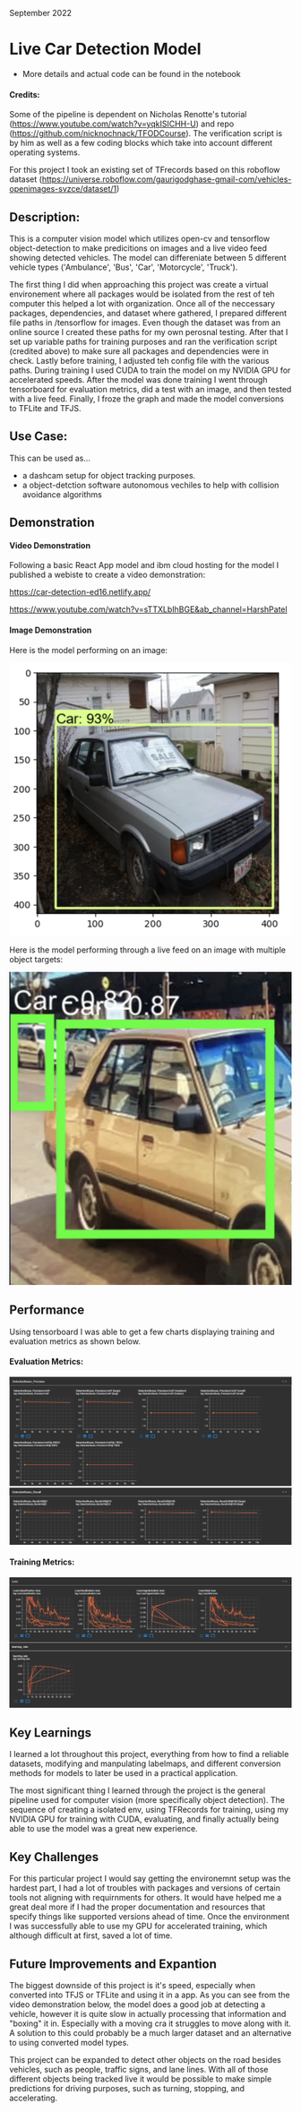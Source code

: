 September 2022

# Live Car Detection Model

* More details and actual code can be found in the notebook

#### Credits:

Some of the pipeline is dependent on Nicholas Renotte's tutorial (https://www.youtube.com/watch?v=yqkISICHH-U) and repo (https://github.com/nicknochnack/TFODCourse). The verification script is by him as well as a few coding blocks which take into account different operating systems.

For this project I took an existing set of TFrecords based on this roboflow dataset (https://universe.roboflow.com/gaurigodghase-gmail-com/vehicles-openimages-svzce/dataset/1)

## Description:

This is a computer vision model which utilizes open-cv and tensorflow object-detection to make predicitions on images and a live video feed showing detected vehicles. The model can differeniate between 5 different vehicle types ('Ambulance', 'Bus', 'Car', 'Motorcycle', 'Truck').

The first thing I did when approaching this project was create a virtual environement where all packages would be isolated from the rest of teh computer this helped a lot with organization. Once all of the neccessary packages, dependencies, and dataset where gathered, I prepared different file paths in /tensorflow for images. Even though the dataset was from an online source I created these paths for my own perosnal testing. After that I set up variable paths for training purposes and ran the verification script (credited above) to make sure all packages and dependencies were in check. Lastly before training, I adjusted teh config file with the various paths. During training I used CUDA to train the model on my NVIDIA GPU for accelerated speeds. After the model was done training I went through tensorboard for evaluation metrics, did a test with an image, and then tested with a live feed. Finally, I froze the graph and made the model conversions to TFLite and TFJS.

## Use Case:

This can be used as...

- a dashcam setup for object tracking purposes.
- a object-detction software autonomous vechiles to help with collision avoidance algorithms

## Demonstration

#### Video Demonstration

Following a basic React App model and ibm cloud hosting for the model I published a webiste to create a video demonstration:

https://car-detection-ed16.netlify.app/

https://www.youtube.com/watch?v=sTTXLbIhBGE&ab_channel=HarshPatel

#### Image Demonstration

Here is the model performing on an image:

![image demo](https://github.com/harshp30/LiveDashcamCarDetection/blob/main/images/imagedemo.png)

Here is the model performing through a live feed on an image with multiple object targets:

![image demo](https://github.com/harshp30/LiveDashcamCarDetection/blob/main/images/liveDemo.png)
    
## Performance
 
Using tensorboard I was able to get a few charts displaying training and evaluation metrics as shown below.

#### Evaluation Metrics:

![eval metrics](https://github.com/harshp30/LiveDashcamCarDetection/blob/main/images/evalboxprecision.png)
![eval metrics](https://github.com/harshp30/LiveDashcamCarDetection/blob/main/images/evalboxrecall.png)
 
#### Training Metrics:

![training metrics](https://github.com/harshp30/LiveDashcamCarDetection/blob/main/images/train1.png)

## Key Learnings

I learned a lot throughout this project, everything from how to find a reliable datasets, modifying and manpulating labelmaps, and different conversion methods for models to later be used in a practical application.

The most significant thing I learned through the project is the general pipeline used for computer vision (more specifically object detection). The sequence of creating a isolated env, using TFRecords for training, using my NVIDIA GPU for training with CUDA, evaluating, and finally actually being able to use the model was a great new experience. 

## Key Challenges

For this particular project I would say getting the environemnt setup was the hardest part, I had a lot of troubles with packages and versions of certain tools not aligning with requirnments for others. It would have helped me a great deal more if I had the proper documentation and resources that specify things like supported versions ahead of time. Once the environment I was successfully able to use my GPU for accelerated training, which although difficult at first, saved a lot of time.

## Future Improvements and Expantion

The biggest downside of this project is it's speed, especially when converted into TFJS or TFLite and using it in a app. As you can see from the video demonstration below, the model does a good job at detecting a vehicle, however it is quite slow in actually processing that information and "boxing" it in. Especially with a moving cra it struggles to move along with it. A solution to this could probably be a much larger dataset and an alternative to using converted model types.
 
This project can be expanded to detect other objects on the road besides vehicles, such as people, traffic signs, and lane lines. 
With all of those different objects being tracked live it would be possible to make simple predictions for driving purposes, such as turning, stopping, and accelerating.

